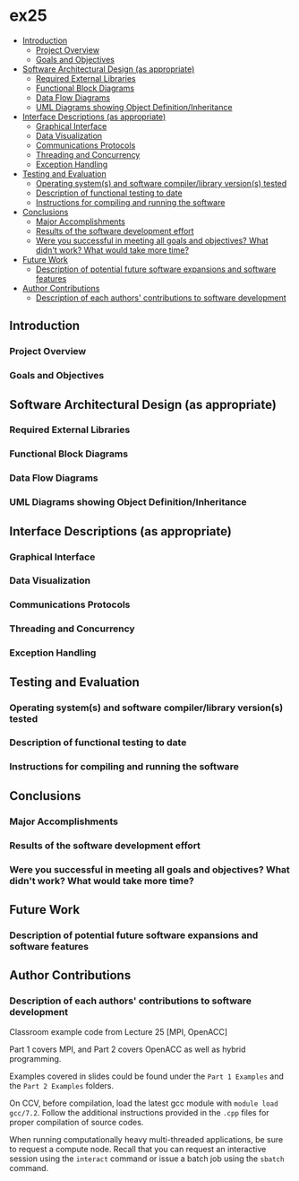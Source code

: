 # ex25

<!-- TOC -->

- [Introduction](#introduction)
  - [Project Overview](#project-overview)
  - [Goals and Objectives](#goals-and-objectives)
- [Software Architectural Design (as appropriate)](#software-architectural-design-as-appropriate)
  - [Required External Libraries](#required-external-libraries)
  - [Functional Block Diagrams](#functional-block-diagrams)
  - [Data Flow Diagrams](#data-flow-diagrams)
  - [UML Diagrams showing Object Definition/Inheritance](#uml-diagrams-showing-object-definitioninheritance)
- [Interface Descriptions (as appropriate)](#interface-descriptions-as-appropriate)
  - [Graphical Interface](#graphical-interface)
  - [Data Visualization](#data-visualization)
  - [Communications Protocols](#communications-protocols)
  - [Threading and Concurrency](#threading-and-concurrency)
  - [Exception Handling](#exception-handling)
- [Testing and Evaluation](#testing-and-evaluation)
  - [Operating system(s) and software compiler/library version(s) tested](#operating-systems-and-software-compilerlibrary-versions-tested)
  - [Description of functional testing to date](#description-of-functional-testing-to-date)
  - [Instructions for compiling and running the software](#instructions-for-compiling-and-running-the-software)
- [Conclusions](#conclusions)
  - [Major Accomplishments](#major-accomplishments)
  - [Results of the software development effort](#results-of-the-software-development-effort)
  - [Were you successful in meeting all goals and objectives? What didn't work? What would take more time?](#were-you-successful-in-meeting-all-goals-and-objectives-what-didnt-work-what-would-take-more-time)
- [Future Work](#future-work)
  - [Description of potential future software expansions and software features](#description-of-potential-future-software-expansions-and-software-features)
- [Author Contributions](#author-contributions)
  - [Description of each authors' contributions to software development](#description-of-each-authors-contributions-to-software-development)

<!-- /TOC -->

## Introduction
### Project Overview
### Goals and Objectives

## Software Architectural Design (as appropriate)
### Required External Libraries
### Functional Block Diagrams
### Data Flow Diagrams
### UML Diagrams showing Object Definition/Inheritance

## Interface Descriptions (as appropriate)
### Graphical Interface
### Data Visualization
### Communications Protocols
### Threading and Concurrency
### Exception Handling

## Testing and Evaluation

### Operating system(s) and software compiler/library version(s) tested
### Description of functional testing to date
### Instructions for compiling and running the software

## Conclusions
### Major Accomplishments
### Results of the software development effort
### Were you successful in meeting all goals and objectives?  What didn't work?  What would take more time?

## Future Work
### Description of potential future software expansions and software features

## Author Contributions
### Description of each authors' contributions to software development

Classroom example code from Lecture 25 [MPI, OpenACC]

Part 1 covers MPI, and Part 2 covers OpenACC as well as hybrid programming.

Examples covered in slides could be found under the ``Part 1 Examples`` and the ``Part 2 Examples`` folders.

On CCV, before compilation, load the latest gcc module with ``module load gcc/7.2``. Follow the additional instructions provided in the ``.cpp`` files for proper compilation of source codes.

When running computationally heavy multi-threaded applications, be sure to request a compute node. Recall that you can request an interactive session using the `interact` command or issue a batch job using the `sbatch` command.
